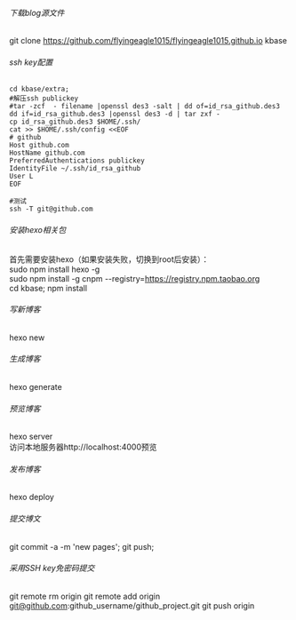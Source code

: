 ###### 下载blog源文件
git clone https://github.com/flyingeagle1015/flyingeagle1015.github.io kbase

###### ssh key配置
```shell
cd kbase/extra;   
#解压ssh publickey
#tar -zcf  - filename |openssl des3 -salt | dd of=id_rsa_github.des3
dd if=id_rsa_github.des3 |openssl des3 -d | tar zxf -
cp id_rsa_github.des3 $HOME/.ssh/
cat >> $HOME/.ssh/config <<EOF
# github
Host github.com
HostName github.com
PreferredAuthentications publickey
IdentityFile ~/.ssh/id_rsa_github
User L
EOF 

#测试
ssh -T git@github.com
```

###### 安装hexo相关包
首先需要安装hexo（如果安装失败，切换到root后安装）：  
sudo npm install hexo -g  
sudo npm install -g cnpm --registry=https://registry.npm.taobao.org  
cd kbase; npm install

###### 写新博客
hexo new

###### 生成博客
hexo generate

###### 预览博客
hexo server  
访问本地服务器http://localhost:4000预览  

###### 发布博客
hexo deploy

###### 提交博文
git commit -a -m 'new pages'; git push;

###### 采用SSH key免密码提交
git remote rm origin
git remote add origin git@github.com:github_username/github_project.git
git push origin

